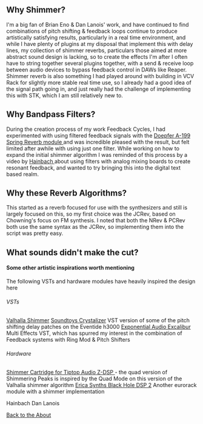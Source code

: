 <!---layout: page
title: "Why?"
permalink: /why/--->

<h2> Why Shimmer? </h2>
I'm a big fan of Brian Eno & Dan Lanois' work, and have continued to find combinations of pitch shifting & feedback loops continue to produce artistically satisfying results, particularly in a real time environment, and while I have plenty of plugins at my disposal that implement this with delay lines, my collection of shimmer reverbs, particulars those aimed at more abstract sound design is lacking, so to create the effects I'm after I often have to string together several plugins together, with a send & receive loop between audio devices to bypass feedback control in DAWs like Reaper. Shimmer reverb is also something I had played around with building in VCV Rack for slightly more stable real time use, so I already had a good idea of the signal path going in, and just really had the challenge of implementing this with STK, which I am still relatively new to.

<h2> Why Bandpass Filters? </h2>
During the creation process of my work Feedback Cycles, I had experimented with using filtered feedback signals with the  <a href="http://www.doepfer.de/a100_man/A199_man.pdf"> Doepfer A-199 Spring Reverb module </a> and was incredible pleased with the result, but felt limited after awhile with using just one filter. While working on how to expand the initial shimmer algorithm I was reminded of this process by a video by <a href="https://www.youtube.com/watch?v=Zp7DKJaQs9o"> Hainbach </a> about using filters with analog mixing boards to create resonant feedback, and wanted to try bringing this into the digital text based realm.

<h2> Why these Reverb Algorithms? </h2>
This started as a reverb focused for use with the synthesizers and still is largely focused on this, so my first choice was the JCRev, based on Chowning's focus on FM synthesis. I noted that both the NRev & PCRev both use the same syntax as the JCRev, so implementing them into the script was pretty easy.

<h2> What sounds didn't make the cut? </h2>


<h4> Some other artistic inspirations worth mentioning</h4>
The following VSTs and hardware modules have heavily inspired the design here

<h6>VSTs</h6>
<a href ="https://valhalladsp.com/shop/reverb/valhalla-shimmer/"> Valhalla Shimmer</a>
<a href="https://www.youtube.com/watch?v=UE57APMMi7M">Soundtoys Crystalizer</a> VST version of some of the pitch shifting delay patches on the Eventide h3000
<a href="https://www.pluginboutique.com/product/2-Effects/53-Multi-Effect-/5226-Excalibur"> Exponential Audio Excalibur </a> Multi Effects VST, which has spurred my interest in the combination of Feedback systems with Ring Mod & Pitch Shifters

<h6>Hardware</h6>
<a href ="https://www.youtube.com/watch?v=9Svm0Ku6cAY"> Shimmer Cartridge for Tiptop Audio Z-DSP </a> - the quad version of Shimmering Peaks is inspired by the Quad Mode on this version of the Valhalla shimmer algorithm  
<a href="https://youtu.be/PS_aj2jZgyM?t=1215">Erica Synths Black Hole DSP 2</a> Another eurorack module with a shimmer implementation  

Hainbach
Dan Lanois

 <a href="https://kaseypocius.github.io/MUMT306-MagicMappedKettle/about"> Back to the About</a>
